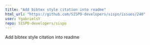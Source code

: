```yaml
---
title: "Add bibtex style citation into readme"
html_url: "https://github.com/SISPO-developers/sispo/issues/240"
user: YgabrielsY
repo: SISPO-developers/sispo
---
```


Add bibtex style citation into readme